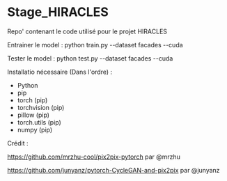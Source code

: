 # Stage_HIRACLES
Repo' contenant le code utilisé pour le projet HIRACLES

Entrainer le model : 
python train.py --dataset facades --cuda

Tester le model : 
python test.py --dataset facades --cuda

Installatio nécessaire (Dans l'ordre) :
- Python
- pip
- torch (pip)
- torchvision (pip)
- pillow (pip)
- torch.utils (pip)
- numpy (pip)


Crédit : 

https://github.com/mrzhu-cool/pix2pix-pytorch par @mrzhu 

https://github.com/junyanz/pytorch-CycleGAN-and-pix2pix par @junyanz

